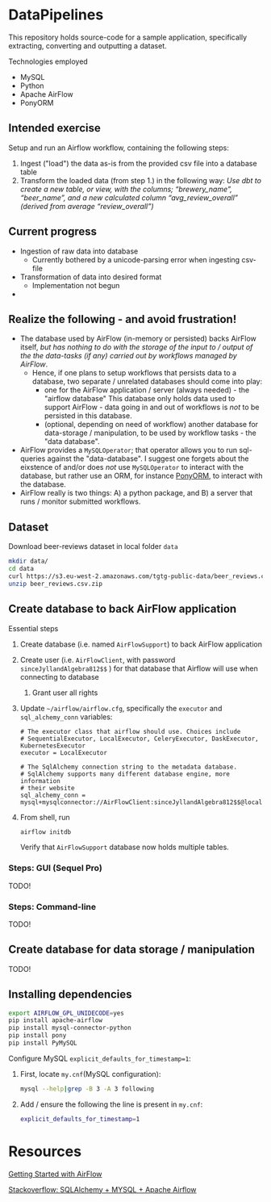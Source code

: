 # DataPipelines

This repository holds source-code for a sample application, specifically extracting, converting and outputting a dataset. 

Technologies employed

- MySQL
- Python
- Apache AirFlow
- PonyORM

## Intended exercise
Setup and run an Airflow workflow, containing the following steps:
1. Ingest ("load") the data as-is from the provided csv file into a database table
2. Transform the loaded data (from step 1.) in the following way: 
*Use dbt to create a new table, or view, with the columns; “brewery_name”,
“beer_name”, and a new calculated column “avg_review_overall” (derived from
average “review_overall”)*



## Current progress

- Ingestion of raw data into database
  - Currently bothered by a unicode-parsing error when ingesting csv-file
- Transformation of data into desired format
  - Implementation not begun
- 





## Realize the following - and avoid frustration!

- The database used by AirFlow (in-memory or persisted) backs AirFlow itself, *but has nothing to do with the storage of the input to / output of the the data-tasks (if any) carried out by workflows managed by AirFlow*.
  - Hence, if one plans to setup workflows that persists data to a database, two separate / unrelated databases should come into play:
    - one for the AirFlow application / server (always needed) - the "airflow database"
      This database only holds data used to support AirFlow - data going in and out of workflows is *not* to be persisted in this database.
    - (optional, depending on need of workflow) another database for data-storage / manipulation, to be used by workflow tasks - the "data database". 
- AirFlow provides a `MySQLOperator`; that operator allows you to run sql-queries against the "data-database". I suggest one forgets about the eixstence of and/or does *not* use `MySQLOperator` to interact with the database, but rather use an ORM, for instance [PonyORM](https://docs.ponyorm.org), to interact with the database. 
- AirFlow really is two things: A) a python package, and B) a server that runs / monitor submitted workflows. 



## Dataset

Download beer-reviews dataset in local folder `data`

```bash
mkdir data/
cd data
curl https://s3.eu-west-2.amazonaws.com/tgtg-public-data/beer_reviews.csv.zip -o beer_reviews.csv.zip
unzip beer_reviews.csv.zip
```



## Create database to back AirFlow application

Essential steps

1. Create database (i.e. named `AirFlowSupport`) to back AirFlow application

2. Create user (i.e. `AirFlowClient`, with password `sinceJyllandAlgebra812$$` ) for that database that Airflow will use when connecting to database

   1. Grant user all rights

3. Update `~/airflow/airflow.cfg`, specifically the `executor` and `sql_alchemy_conn` variables:

   ```
   # The executor class that airflow should use. Choices include
   # SequentialExecutor, LocalExecutor, CeleryExecutor, DaskExecutor, KubernetesExecutor
   executor = LocalExecutor
   
   # The SqlAlchemy connection string to the metadata database.
   # SqlAlchemy supports many different database engine, more information
   # their website
   sql_alchemy_conn = mysql+mysqlconnector://AirFlowClient:sinceJyllandAlgebra812$$@localhost:3306/AirFlowSupport
   ```

4. From shell, run

   ```bash
   airflow initdb
   ```

   Verify that `AirFlowSupport` database now holds multiple tables. 



### Steps: GUI (Sequel Pro)

TODO!



### Steps: Command-line 

TODO!



### 



## Create database for data storage / manipulation

TODO!





## Installing dependencies

```bash
export AIRFLOW_GPL_UNIDECODE=yes
pip install apache-airflow
pip install mysql-connector-python
pip install pony
pip install PyMySQL
```



Configure MySQL `explicit_defaults_for_timestamp=1`:

1. First, locate `my.cnf`(MySQL configuration):

   ```bash
   mysql --help|grep -B 3 -A 3 following
   ```

2. Add / ensure the following the line is present in `my.cnf`:

   ```bash
   explicit_defaults_for_timestamp=1
   ```



# Resources

[Getting Started with AirFlow](https://towardsdatascience.com/getting-started-with-apache-airflow-df1aa77d7b1b)

[Stackoverflow: SQLAlchemy + MYSQL + Apache Airflow](https://stackoverflow.com/questions/53225462/apache-airflow-python-3-6-local-executor-mysql-as-a-metadata-database)
